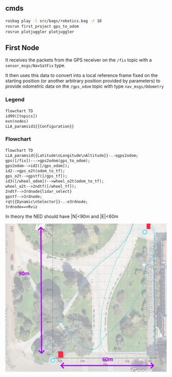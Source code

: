 ## cmds

```bash
rosbag play -l src/bags/robotics.bag -r 10
rosrun first_project gps_to_odom
rosrun plotjuggler plotjuggler
```

## First Node

It receives the packets from the GPS receiver on the `/fix` topic with a `sensor_msgs/NavSatFix` type.

It then uses this data to convert into a local reference frame fixed on the starting position (or another arbitrary position provided by parameters) to provide odometric data on the `/gps_odom` topic with type `nav_msgs/Odometry` 

### Legend
```mermaid
flowchart TD
id99([topics])
exn(nodes)
LLA_paramsid1{{Configuration}}
```
### Flowchart
```mermaid
flowchart TD
LLA_paramsid{{Latitude\nLongitude\nAltitude}}-.-ogps2odom;
gps([/fix])--->gps2odom(gps_to_odom);
gps2odom-->id2([/gps_odom]);
id2-->gps_o2t(odom_to_tf);
gps_o2t-->gpstf([/gps_tf]);
id3([/wheel_odom])-->wheel_o2t(odom_to_tf);
wheel_o2t-->2ndtf([/wheel_tf]);
2ndtf-->3rdnode{lidar_select}
gpstf-->3rdnode;
rqt{{Dynamic\nSelector}}-.-o3rdnode;
3rdnode==>Rviz
```

In theory the NED should have |N|<90m and |E|<60m

![overlay of GPS track and satellite photo](map_estimate.png)